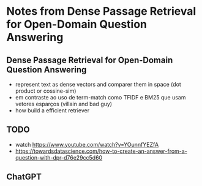 # Notes from Dense Passage Retrieval for Open-Domain Question Answering

## Dense Passage Retrieval for Open-Domain Question Answering

- represent text as dense vectors and comparer them in space (dot product or cossine-sim)
- em contraste ao uso de term-match como TFIDF e BM25 que usam vetores esparços (villain and bad guy)
- how build a efficient retriever

## TODO

- watch https://www.youtube.com/watch?v=YOunnfYEZfA
- https://towardsdatascience.com/how-to-create-an-answer-from-a-question-with-dpr-d76e29cc5d60

## ChatGPT
